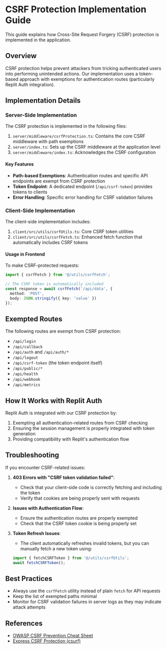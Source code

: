 # CSRF Protection Implementation Guide

This guide explains how Cross-Site Request Forgery (CSRF) protection is implemented in the application.

## Overview

CSRF protection helps prevent attackers from tricking authenticated users into performing unintended actions. Our implementation uses a token-based approach with exemptions for authentication routes (particularly Replit Auth integration).

## Implementation Details

### Server-Side Implementation

The CSRF protection is implemented in the following files:

1. `server/middleware/csrfProtection.ts`: Contains the core CSRF middleware with path exemptions
2. `server/index.ts`: Sets up the CSRF middleware at the application level
3. `server/middleware/index.ts`: Acknowledges the CSRF configuration

#### Key Features

- **Path-based Exemptions**: Authentication routes and specific API endpoints are exempt from CSRF protection
- **Token Endpoint**: A dedicated endpoint (`/api/csrf-token`) provides tokens to clients
- **Error Handling**: Specific error handling for CSRF validation failures

### Client-Side Implementation

The client-side implementation includes:

1. `client/src/utils/csrfUtils.ts`: Core CSRF token utilities
2. `client/src/utils/csrfFetch.ts`: Enhanced fetch function that automatically includes CSRF tokens

#### Usage in Frontend

To make CSRF-protected requests:

```typescript
import { csrfFetch } from '@/utils/csrfFetch';

// The CSRF token is automatically included
const response = await csrfFetch('/api/data', {
  method: 'POST',
  body: JSON.stringify({ key: 'value' })
});
```

## Exempted Routes

The following routes are exempt from CSRF protection:

- `/api/login`
- `/api/callback`
- `/api/auth` and `/api/auth/*`
- `/api/logout`
- `/api/csrf-token` (the token endpoint itself)
- `/api/public/*`
- `/api/health`
- `/api/webhook`
- `/api/metrics`

## How It Works with Replit Auth

Replit Auth is integrated with our CSRF protection by:

1. Exempting all authentication-related routes from CSRF checking
2. Ensuring the session management is properly integrated with token generation
3. Providing compatibility with Replit's authentication flow

## Troubleshooting

If you encounter CSRF-related issues:

1. **403 Errors with "CSRF token validation failed"**: 
   - Check that your client-side code is correctly fetching and including the token
   - Verify that cookies are being properly sent with requests

2. **Issues with Authentication Flow**:
   - Ensure the authentication routes are properly exempted
   - Check that the CSRF token cookie is being properly set

3. **Token Refresh Issues**:
   - The client automatically refreshes invalid tokens, but you can manually fetch a new token using:
   ```typescript
   import { fetchCSRFToken } from '@/utils/csrfUtils';
   await fetchCSRFToken();
   ```

## Best Practices

- Always use the `csrfFetch` utility instead of plain `fetch` for API requests
- Keep the list of exempted paths minimal
- Monitor for CSRF validation failures in server logs as they may indicate attack attempts

## References

- [OWASP CSRF Prevention Cheat Sheet](https://cheatsheetseries.owasp.org/cheatsheets/Cross-Site_Request_Forgery_Prevention_Cheat_Sheet.html)
- [Express CSRF Protection (csurf)](https://github.com/expressjs/csurf)